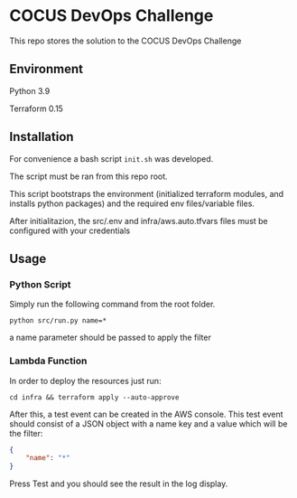 # COCUS DevOps Challenge

This repo stores the solution to the COCUS DevOps Challenge

## Environment

Python 3.9

Terraform 0.15

## Installation

For convenience a bash script ```init.sh``` was developed. 

The script must be ran from this repo root.

This script bootstraps the environment (initialized terraform modules, and installs python packages) and the required env files/variable files.

After initialitazion, the src/.env and infra/aws.auto.tfvars files must be configured with your credentials

## Usage

### Python Script
Simply run the following command from the root folder.
```
python src/run.py name=*
```

a name parameter should be passed to apply the filter

### Lambda Function

In order to deploy the resources just run:
```
cd infra && terraform apply --auto-approve
```
After this, a test event can be created in the AWS console.
This test event should consist of a JSON object with a name key and a value which will be the filter:
```JSON
{
    "name": "*"
}
```
Press Test and you should see the result in the log display.

